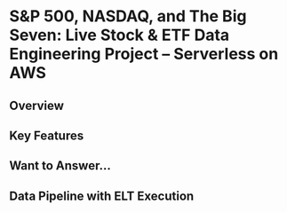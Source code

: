 # S&P 500, NASDAQ, and The Big Seven: Live Stock & ETF Data Engineering Project – Serverless on AWS

## Overview

## Key Features

## Want to Answer...

## Data Pipeline with ELT Execution




